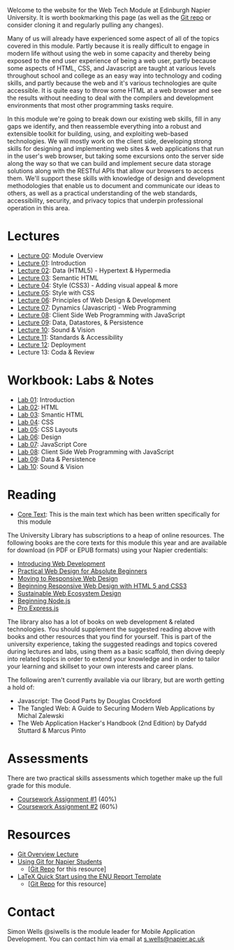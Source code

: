 Welcome to the website for the Web Tech Module at Edinburgh Napier University. It is worth bookmarking this page (as well as the [Git repo](https://github.com/siwells/set08101) or consider cloning it and regularly pulling any changes).

Many of us will already have experienced some aspect of all of the topics covered in this module. Partly because it is really difficult to engage in modern life without using the web in some capacity and thereby being exposed to the end user experience of being a web user, partly because some aspects of HTML, CSS, and Javascript are taught at various levels throughout school and college as an easy way into technology and coding skills, and partly because the web and it's various technologies are quite accessible. It is quite easy to throw some HTML at a web browser and see the results without needing to deal with the compilers and development environments that most other programming tasks require.

In this module we're going to break down our existing web skills, fill in any gaps we identify, and then reassemble everything into a robust and extensible toolkit for building, using, and exploiting web-based technologies. We will mostly work on the client side, developing strong skills for designing and implementing web sites & web applications that run in the user's web browser, but taking some excursions onto the server side along the way so that we can build and implement secure data storage solutions along with the RESTful APIs that allow our browsers to access them. We'll support these skills with knowledge of design and development methodologies that enable us to document and communicate our ideas to others, as well as a practical understanding of the web standards, accessibility, security, and privacy topics that underpin professional operation in this area.

# Lectures

- [Lecture 00](https://www.dropbox.com/s/1d6hv8t4t1fq2x2/L00_overview.pdf?dl=1): Module Overview
- [Lecture 01](https://www.dropbox.com/s/yihemphbqcphgr9/L01_intro.pdf?dl=1): Introduction
- [Lecture 02](https://www.dropbox.com/s/oap0mof6bb0emrw/L02_html.pdf?dl=1): Data (HTML5) - Hypertext & Hypermedia
- [Lecture 03](https://www.dropbox.com/s/eox6drppllzhloe/L03_semantic.html.pdf?dl=1): Semantic HTML
- [Lecture 04](https://www.dropbox.com/s/ec1mhl8eml71fiv/L04_css.pdf?dl=1): Style (CSS3) - Adding visual appeal & more
- [Lecture 05](https://www.dropbox.com/s/p9r45nsy3vt5iat/L05_style.with.css.pdf?dl=1): Style with CSS
- [Lecture 06](https://www.dropbox.com/s/86tuyy01sw7ogft/L06_design%2Bdev.pdf?dl=1): Principles of Web Design & Development 
- [Lecture 07](https://www.dropbox.com/s/4xqfpwch5gt0kor/L07_javascript%2Bcore.pdf?dl=1): Dynamics (Javascript) - Web Programming
- [Lecture 08](https://www.dropbox.com/s/kifdozadga27i1b/L08_javascript%2Bclient.pdf?dl=1): Client Side Web Programming with JavaScript
- [Lecture 09](https://www.dropbox.com/s/capa5ttng99nm67/L09_data.pdf?dl=1): Data, Datastores, & Persistence
- [Lecture 10](https://www.dropbox.com/s/92hplnqrtrxoesp/L10_sound%2Bvision.pdf?dl=1): Sound & Vision
- [Lecture 11](https://www.dropbox.com/s/xir97pzdtwf94dv/L11_standards%2Baccessibility.pdf?dl=1): Standards & Accessibility
- [Lecture 12](https://www.dropbox.com/s/rlq6re5rb5egckf/L12_deployment.pdf?dl=1): Deployment
- Lecture 13: Coda & Review

# Workbook: Labs & Notes

- [Lab 01](https://www.dropbox.com/s/r2b71vqb9n7ds3p/lab01_hello.web.pdf?dl=1): Introduction
- [Lab 02](https://www.dropbox.com/s/o7cpeclbwrbxwbs/lab02_html.pdf?dl=1): HTML
- [Lab 03](https://www.dropbox.com/s/https://www.dropbox.com/s/s0v87w3jf0natyl/lab03_semantic.html.pdf?dl=1): Smantic HTML
- [Lab 04](https://www.dropbox.com/s/69020p16qt5rsj0/lab04_css.pdf?dl=1): CSS
- [Lab 05](https://www.dropbox.com/s/3ljoenjdwtbnotj/lab05_css.layouts.pdf?dl=1): CSS Layouts
- [Lab 06](https://www.dropbox.com/s/w6p92zkci2onsbj/lab06_design.pdf?dl=1): Design
- [Lab 07](https://www.dropbox.com/s/fq1ky2ekdnqbr0r/lab07_javascript_core.pdf?dl=1): JavaScript Core
- [Lab 08](https://www.dropbox.com/s/utbjpb58qj0vyuc/lab08_javascript%2Bclientside.pdf?dl=1): Client Side Web Programming with JavaScript
- [Lab 09](https://www.dropbox.com/s/cs1z5dyqi63n9bi/lab09_data%2Bpersistence.pdf?dl=1): Data & Persistence
- [Lab 10](https://www.dropbox.com/s/29fm5vcf2s2tjc8/lab10_sound%2Bvision.pdf?dl=1): Sound & Vision

# Reading

- [Core Text](https://www.dropbox.com/s/4akzve7yvzaw45t/workbook.pdf?dl=1): This is the main text which has been written specifically for this module


The University Library has subscriptions to a heap of online resources. The following books are the core texts for this module this year and are available for download (in PDF or EPUB formats) using your Napier credentials:

- [Introducing Web Development](https://link.springer.com/book/10.1007/978-1-4842-2499-1)
- [Practical Web Design for Absolute Beginners](https://link.springer.com/book/10.1007/978-1-4842-1993-5)
- [Moving to Responsive Web Design](https://link.springer.com/book/10.1007/978-1-4842-1987-4)
- [Beginning Responsive Web Design with HTML 5 and CSS3](https://link.springer.com/book/10.1007/978-1-4302-6695-2)
- [Sustainable Web Ecosystem Design](https://link.springer.com/book/10.1007/978-1-4614-7714-3)
- [Beginning Node.js](https://link.springer.com/book/10.1007/978-1-4842-0187-9)
- [Pro Express.js](https://link.springer.com/book/10.1007/978-1-4842-0037-7)

The library also has a lot of books on web development & related technologies. You should supplement the suggested reading above with books and other resources that you find for yourself. This is part of the university experience, taking the suggested readings and topics covered during lectures and labs, using them as a basic scaffold, then diving deeply into related topics in order to extend your knowledge and in order to tailor your learning and skillset to your own interests and career plans.

The following aren't currently available via our library, but are worth getting a hold of:

- Javascript: The Good Parts by Douglas Crockford
- The Tangled Web: A Guide to Securing Modern Web Applications by Michal Zalewski
- The Web Application Hacker's Handbook (2nd Edition) by Dafydd Stuttard & Marcus Pinto

# Assessments

There are two practical skills assessments which together make up the full grade for this module.

- [Coursework Assignment #1]() (40%)
- [Coursework Assignment #2]() (60%)

# Resources

- [Git Overview Lecture](https://www.dropbox.com/s/l30205tswij9m5r/git.overview.pdf?dl=1)
- [Using Git for Napier Students](https://www.dropbox.com/s/2kz34u0zb4qajvd/getting.started.pdf?dl=1) 
  - [[Git Repo](https://github.com/siwells/git)  for this resource]
- [LaTeX Quick Start using the ENU Report Template](https://www.dropbox.com/s/h3066ezsetsw49t/latex_quick.start.pdf?dl=1)
  - [[Git Repo](https://github.com/siwells/latex)  for this resource]

# Contact

Simon Wells @siwells is the module leader for Mobile Application Development. You can contact him via email at s.wells@napier.ac.uk

